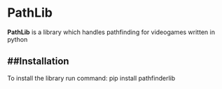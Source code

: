 # PathLib
**PathLib** is a library which handles pathfinding for videogames written in python

##Installation
---
To install the library run command:
	pip install pathfinderlib
